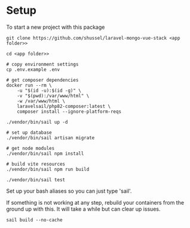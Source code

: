 # Setup

To start a new project with this package
```
git clone https://github.com/shussel/laravel-mongo-vue-stack <app folder>>

cd <app folder>>

# copy environment settings
cp .env.example .env

# get composer dependencies
docker run --rm \
    -u "$(id -u):$(id -g)" \
    -v "$(pwd):/var/www/html" \
    -w /var/www/html \
    laravelsail/php82-composer:latest \
    composer install --ignore-platform-reqs

./vendor/bin/sail up -d

# set up database
./vendor/bin/sail artisan migrate

# get node modules
./vendor/bin/sail npm install

# build vite resources
./vendor/bin/sail npm run build

./vendor/bin/sail test
```
Set up your bash aliases so you can just type 'sail'.

If something is not working at any step, rebuild your containers from the ground up with this. It will take a while but can clear up issues.
```
sail build --no-cache
```
